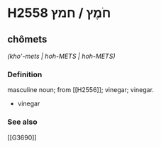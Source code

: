# H2558 חֹמֶץ / חמץ

## chômets

_(kho'-mets | hoh-METS | hoh-METS)_

### Definition

masculine noun; from [[H2556]]; vinegar; vinegar.

- vinegar
### See also

[[G3690]]

